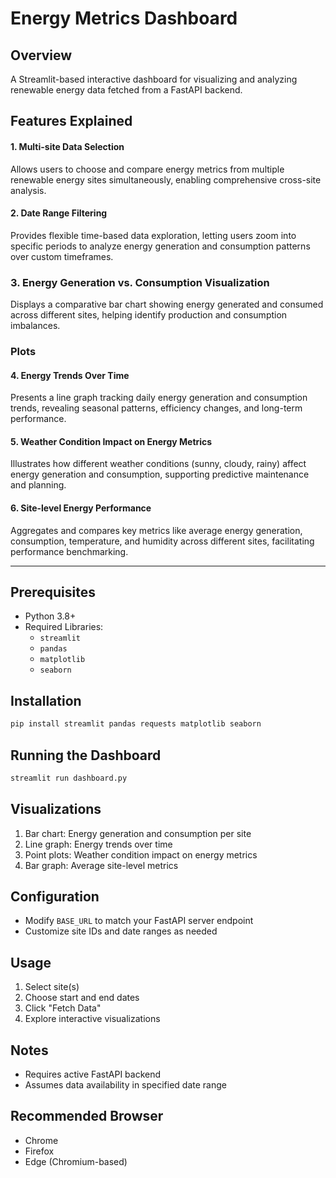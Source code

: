 # Energy Metrics Dashboard

## Overview
A Streamlit-based interactive dashboard for visualizing and analyzing renewable energy data fetched from a FastAPI backend.

## Features Explained
#### 1. Multi-site Data Selection
Allows users to choose and compare energy metrics from multiple renewable energy sites simultaneously, enabling comprehensive cross-site analysis.

#### 2. Date Range Filtering
Provides flexible time-based data exploration, letting users zoom into specific periods to analyze energy generation and consumption patterns over custom timeframes.

### 3. Energy Generation vs. Consumption Visualization
Displays a comparative bar chart showing energy generated and consumed across different sites, helping identify production and consumption imbalances.

### Plots
#### 4. Energy Trends Over Time
Presents a line graph tracking daily energy generation and consumption trends, revealing seasonal patterns, efficiency changes, and long-term performance.

#### 5. Weather Condition Impact on Energy Metrics
Illustrates how different weather conditions (sunny, cloudy, rainy) affect energy generation and consumption, supporting predictive maintenance and planning.

#### 6. Site-level Energy Performance
Aggregates and compares key metrics like average energy generation, consumption, temperature, and humidity across different sites, facilitating performance benchmarking.

---

## Prerequisites
- Python 3.8+
- Required Libraries:
  - `streamlit`
  - `pandas`
  - `matplotlib`
  - `seaborn`

## Installation
```bash
pip install streamlit pandas requests matplotlib seaborn
```

## Running the Dashboard
```bash
streamlit run dashboard.py
```

## Visualizations
1. Bar chart: Energy generation and consumption per site
2. Line graph: Energy trends over time
3. Point plots: Weather condition impact on energy metrics
4. Bar graph: Average site-level metrics

## Configuration
- Modify `BASE_URL` to match your FastAPI server endpoint
- Customize site IDs and date ranges as needed

## Usage
1. Select site(s)
2. Choose start and end dates
3. Click "Fetch Data"
4. Explore interactive visualizations

## Notes
- Requires active FastAPI backend
- Assumes data availability in specified date range

## Recommended Browser
- Chrome
- Firefox
- Edge (Chromium-based)